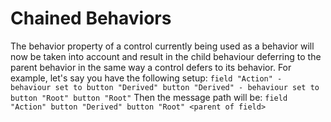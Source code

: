 # Chained Behaviors
The behavior property of a control currently being used as a behavior will now be taken into account and result in the child behaviour deferring to the parent behavior in the same way a control defers to its behavior. For example, let's say you have the following setup:
`field "Action" - behaviour set to button "Derived"
button "Derived" - behaviour set to button "Root"
button "Root"`
Then the message path will be:
`field "Action"
   button "Derived"
   button "Root"
 <parent of field>`
